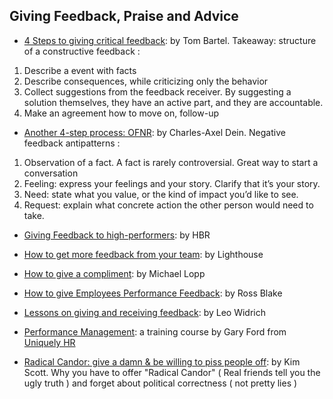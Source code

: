 ## Giving Feedback, Praise and Advice

- [4 Steps to giving critical feedback](https://www.tombartel.de/blog/a-primer-on-giving-critical-feedback): by Tom Bartel. Takeaway: structure of a constructive feedback :
1. Describe a event with facts
2. Describe consequences, while criticizing only the behavior
3. Collect suggestions from the feedback receiver. By suggesting a solution themselves, they have an active part, and they are accountable.
4. Make an agreement how to move on, follow-up

- [Another 4-step process: OFNR](http://blog.d3in.org/post/153942984306/negative-feedback-antipatterns): by Charles-Axel Dein. Negative feedback antipatterns :
1. Observation of a fact. A fact is rarely controversial. Great way to start a conversation
2. Feeling: express your feelings and your story. Clarify that it’s your story.
3. Need: state what you value, or the kind of impact you’d like to see.
4. Request: explain what concrete action the other person would need to take.

- [Giving Feedback to high-performers](https://hbr.org/product/giving-effective-feedback-hbr-20-minute-manager-series/13999E-KND-ENG): by HBR

- [How to get more feedback from your team](https://getlighthouse.com/blog/get-more-feedback-team): by Lighthouse

- [How to give a compliment](http://randsinrepose.com/archives/rainbows-and-unicorns): by Michael Lopp

- [How to give Employees Performance Feedback](https://www.amazon.com/Employees-Performance-Feedback-Resolve-Resistance-ebook/dp/B00B7MWZIK/ref=sr_1_1?ie=UTF8&qid=1457551985&sr=8-1&keywords=ross+blake+feedback): by Ross Blake

- [Lessons on giving and receiving feedback](https://open.buffer.com/feedback): by Leo Widrich

- [Performance Management](http://uniquelyhr.com): a training course by Gary Ford from [Uniquely HR](http://uniquelyhr.com)

- [Radical Candor: give a damn & be willing to piss people off](http://firstround.com/review/radical-candor-the-surprising-secret-to-being-a-good-boss): by Kim Scott. Why you have to offer "Radical Candor" ( Real friends tell you the ugly truth ) and forget about political correctness ( not pretty lies )